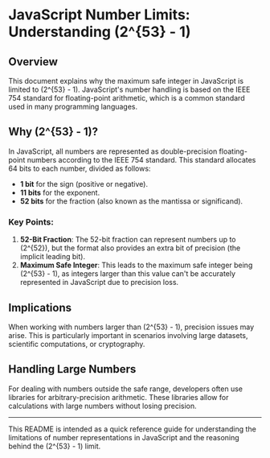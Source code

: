 # JavaScript Number Limits: Understanding \(2^{53} - 1\)

## Overview
This document explains why the maximum safe integer in JavaScript is limited to \(2^{53} - 1\). JavaScript's number handling is based on the IEEE 754 standard for floating-point arithmetic, which is a common standard used in many programming languages.

## Why \(2^{53} - 1\)?
In JavaScript, all numbers are represented as double-precision floating-point numbers according to the IEEE 754 standard. This standard allocates 64 bits to each number, divided as follows:
- **1 bit** for the sign (positive or negative).
- **11 bits** for the exponent.
- **52 bits** for the fraction (also known as the mantissa or significand).

### Key Points:
1. **52-Bit Fraction**: The 52-bit fraction can represent numbers up to \(2^{52}\), but the format also provides an extra bit of precision (the implicit leading bit).
2. **Maximum Safe Integer**: This leads to the maximum safe integer being \(2^{53} - 1\), as integers larger than this value can't be accurately represented in JavaScript due to precision loss.

## Implications
When working with numbers larger than \(2^{53} - 1\), precision issues may arise. This is particularly important in scenarios involving large datasets, scientific computations, or cryptography.

## Handling Large Numbers
For dealing with numbers outside the safe range, developers often use libraries for arbitrary-precision arithmetic. These libraries allow for calculations with large numbers without losing precision.

---

This README is intended as a quick reference guide for understanding the limitations of number representations in JavaScript and the reasoning behind the \(2^{53} - 1\) limit.

